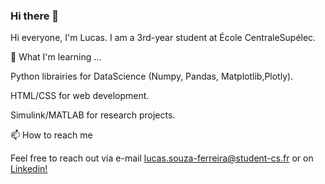 ### Hi there 👋

Hi everyone, I'm Lucas. I am a 3rd-year student at École CentraleSupélec.

🌱 What I'm learning ...

Python librairies for DataScience (Numpy, Pandas, Matplotlib,Plotly).

HTML/CSS for web development.

Simulink/MATLAB for research projects.

📫 How to reach me

Feel free to reach out via e-mail lucas.souza-ferreira@student-cs.fr or on <a href = "https://www.linkedin.com/in/lucas-de-souza-ferreira">Linkedin!



